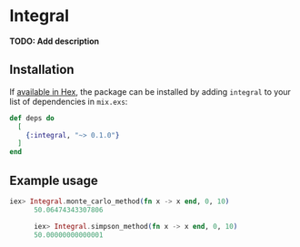 # Integral

**TODO: Add description**

## Installation

If [available in Hex](https://hex.pm/docs/publish), the package can be installed
by adding `integral` to your list of dependencies in `mix.exs`:

```elixir
def deps do
  [
    {:integral, "~> 0.1.0"}
  ]
end
```

## Example usage

```elixir
iex> Integral.monte_carlo_method(fn x -> x end, 0, 10)
      50.06474343307806

      iex> Integral.simpson_method(fn x -> x end, 0, 10)
      50.00000000000001
```